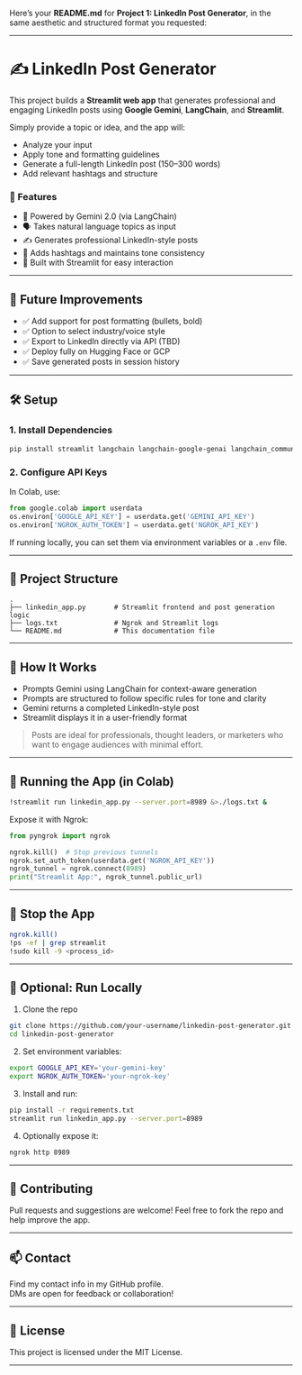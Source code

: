 Here’s your **README.md** for **Project 1: LinkedIn Post Generator**, in the same aesthetic and structured format you requested:

---

# ✍️ LinkedIn Post Generator

This project builds a **Streamlit web app** that generates professional and engaging LinkedIn posts using **Google Gemini**, **LangChain**, and **Streamlit**.

Simply provide a topic or idea, and the app will:

- Analyze your input
- Apply tone and formatting guidelines
- Generate a full-length LinkedIn post (150–300 words)
- Add relevant hashtags and structure

### 🚀 Features

- 🧠 Powered by Gemini 2.0 (via LangChain)
- 🗣️ Takes natural language topics as input
- ✍️ Generates professional LinkedIn-style posts
- 🔗 Adds hashtags and maintains tone consistency
- 🎨 Built with Streamlit for easy interaction

---

## 🔮 Future Improvements

- ✅ Add support for post formatting (bullets, bold)
- ✅ Option to select industry/voice style
- ✅ Export to LinkedIn directly via API (TBD)
- ✅ Deploy fully on Hugging Face or GCP
- ✅ Save generated posts in session history

---

## 🛠️ Setup

### 1. Install Dependencies

```bash
pip install streamlit langchain langchain-google-genai langchain_community pyngrok google-generativeai
```

### 2. Configure API Keys

In Colab, use:

```python
from google.colab import userdata
os.environ['GOOGLE_API_KEY'] = userdata.get('GEMINI_API_KEY')
os.environ['NGROK_AUTH_TOKEN'] = userdata.get('NGROK_API_KEY')
```

If running locally, you can set them via environment variables or a `.env` file.

---

## 🧱 Project Structure

```
.
├── linkedin_app.py       # Streamlit frontend and post generation logic
├── logs.txt              # Ngrok and Streamlit logs
└── README.md             # This documentation file
```

---

## 🧠 How It Works

- Prompts Gemini using LangChain for context-aware generation
- Prompts are structured to follow specific rules for tone and clarity
- Gemini returns a completed LinkedIn-style post
- Streamlit displays it in a user-friendly format

> Posts are ideal for professionals, thought leaders, or marketers who want to engage audiences with minimal effort.

---

## 🚀 Running the App (in Colab)

```bash
!streamlit run linkedin_app.py --server.port=8989 &>./logs.txt &
```

Expose it with Ngrok:

```python
from pyngrok import ngrok

ngrok.kill()  # Stop previous tunnels
ngrok.set_auth_token(userdata.get('NGROK_API_KEY'))
ngrok_tunnel = ngrok.connect(8989)
print("Streamlit App:", ngrok_tunnel.public_url)
```

---

## 🛑 Stop the App

```bash
ngrok.kill()
!ps -ef | grep streamlit
!sudo kill -9 <process_id>
```

---

## 🔁 Optional: Run Locally

1. Clone the repo

```bash
git clone https://github.com/your-username/linkedin-post-generator.git
cd linkedin-post-generator
```

2. Set environment variables:

```bash
export GOOGLE_API_KEY='your-gemini-key'
export NGROK_AUTH_TOKEN='your-ngrok-key'
```

3. Install and run:

```bash
pip install -r requirements.txt
streamlit run linkedin_app.py --server.port=8989
```

4. Optionally expose it:

```bash
ngrok http 8989
```

---

## 🤝 Contributing

Pull requests and suggestions are welcome! Feel free to fork the repo and help improve the app.

---

## 📫 Contact

Find my contact info in my GitHub profile.  
DMs are open for feedback or collaboration!

---

## 📜 License

This project is licensed under the MIT License.

---
